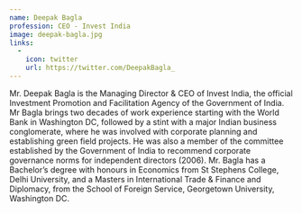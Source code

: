 ```yaml
---
name: Deepak Bagla
profession: CEO - Invest India
image: deepak-bagla.jpg
links:
  -
    icon: twitter
    url: https://twitter.com/DeepakBagla_
---
```

Mr. Deepak Bagla is the Managing Director & CEO of Invest India, the official Investment Promotion and Facilitation Agency of the Government of India. Mr Bagla brings two decades of work experience starting with the World Bank in Washington DC, followed by a stint with a major Indian business conglomerate, where he was involved with corporate planning and establishing green field projects.
He was also a member of the committee established by the Government of India to recommend corporate governance norms for independent directors (2006).
Mr. Bagla has a Bachelor’s degree with honours in Economics from St Stephens College, Delhi University, and a Masters in International Trade & Finance and Diplomacy, from the School of Foreign Service, Georgetown University, Washington DC.
